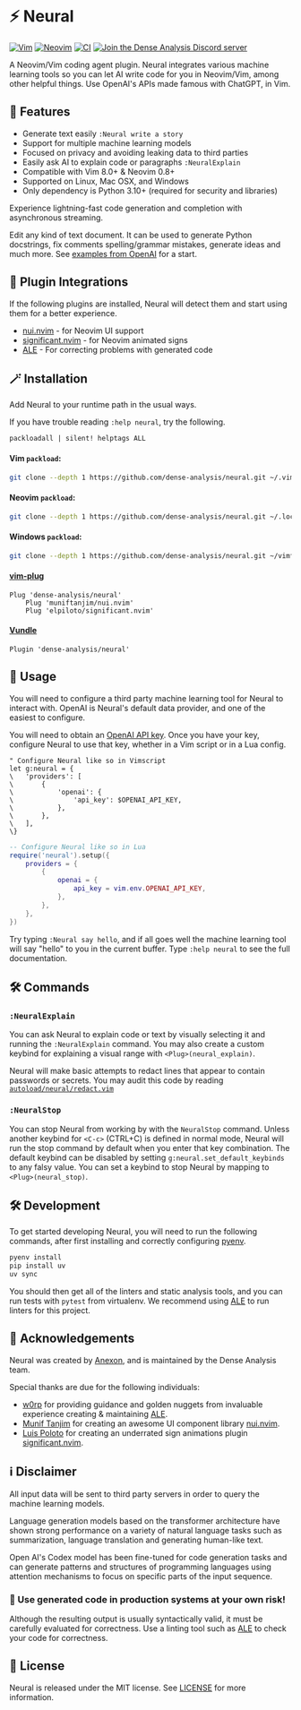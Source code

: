 # ⚡ Neural

[![Vim](https://img.shields.io/badge/VIM-%2311AB00.svg?style=for-the-badge&logo=vim&logoColor=white)](https://www.vim.org/) [![Neovim](https://img.shields.io/badge/NeoVim-%2357A143.svg?&style=for-the-badge&logo=neovim&logoColor=white)](https://neovim.io/) [![CI](https://img.shields.io/github/actions/workflow/status/dense-analysis/neural/main.yml?branch=main&label=CI&logo=github&style=for-the-badge)](https://github.com/dense-analysis/neural/actions?query=event%3Apush+workflow%3ACI+branch%3Amain++) [![Join the Dense Analysis Discord server](https://img.shields.io/badge/chat-Discord-5865F2?style=for-the-badge&logo=appveyor)](https://discord.gg/5zFD6pQxDk)

A Neovim/Vim coding agent plugin. Neural integrates various machine learning
tools so you can let AI write code for you in Neovim/Vim, among other helpful
things. Use OpenAI's APIs made famous with ChatGPT, in Vim.

## 🌟 Features

* Generate text easily `:Neural write a story`
* Support for multiple machine learning models
* Focused on privacy and avoiding leaking data to third parties
* Easily ask AI to explain code or paragraphs `:NeuralExplain`
* Compatible with Vim 8.0+ & Neovim 0.8+
* Supported on Linux, Mac OSX, and Windows
* Only dependency is Python 3.10+ (required for security and libraries)

Experience lightning-fast code generation and completion with asynchronous
streaming.

Edit any kind of text document. It can be used to generate Python docstrings,
fix comments spelling/grammar mistakes, generate ideas and much more. See
[examples from OpenAI](https://beta.openai.com/examples) for a start.

## 🔌 Plugin Integrations

If the following plugins are installed, Neural will detect them and start using
them for a better experience.

- [nui.nvim](https://github.com/MunifTanjim/nui.nvim) - for Neovim UI support
- [significant.nvim](https://github.com/ElPiloto/significant.nvim) - for Neovim animated signs
- [ALE](https://github.com/dense-analysis/ale) - For correcting problems with
  generated code

## 🪄 Installation

Add Neural to your runtime path in the usual ways.

If you have trouble reading `:help neural`, try the following.

```vim
packloadall | silent! helptags ALL
```

#### Vim `packload`:

```bash
git clone --depth 1 https://github.com/dense-analysis/neural.git ~/.vim/pack/git-plugins/start/neural
```

#### Neovim `packload`:

```bash
git clone --depth 1 https://github.com/dense-analysis/neural.git ~/.local/share/nvim/site/pack/git-plugins/start/neural
```

#### Windows `packload`:

```bash
git clone --depth 1 https://github.com/dense-analysis/neural.git ~/vimfiles/pack/git-plugins/start/neural
```

#### [vim-plug](https://github.com/junegunn/vim-plug)

```vim
Plug 'dense-analysis/neural'
    Plug 'muniftanjim/nui.nvim'
    Plug 'elpiloto/significant.nvim'
```

#### [Vundle](https://github.com/VundleVim/Vundle.vim)

```vim
Plugin 'dense-analysis/neural'
```

## 🚀 Usage

You will need to configure a third party machine learning tool for Neural to
interact with. OpenAI is Neural's default data provider, and one of the easiest
to configure.

You will need to obtain an [OpenAI API key](https://beta.openai.com/signup/).
Once you have your key, configure Neural to use that key, whether in a Vim
script or in a Lua config.

```vim
" Configure Neural like so in Vimscript
let g:neural = {
\   'providers': [
\       {
\           'openai': {
\               'api_key': $OPENAI_API_KEY,
\           },
\       },
\   ],
\}
```

```lua
-- Configure Neural like so in Lua
require('neural').setup({
    providers = {
        {
            openai = {
                api_key = vim.env.OPENAI_API_KEY,
            },
        },
    },
})
```

Try typing `:Neural say hello`, and if all goes well the machine learning
tool will say "hello" to you in the current buffer. Type `:help neural` to
see the full documentation.

## 🛠️ Commands

### `:NeuralExplain`

You can ask Neural to explain code or text by visually selecting it and running
the `:NeuralExplain` command. You may also create a custom keybind for
explaining a visual range with `<Plug>(neural_explain)`.

Neural will make basic attempts to redact lines that appear to contain passwords
or secrets. You may audit this code by reading
[`autoload/neural/redact.vim`](https://github.com/dense-analysis/neural/blob/main/autoload/neural/redact.vim)

### `:NeuralStop`

You can stop Neural from working by with the `NeuralStop` command. Unless
another keybind for `<C-c>` (CTRL+C) is defined in normal mode, Neural will run
the stop command by default when you enter that key combination. The default
keybind can be disabled by setting `g:neural.set_default_keybinds` to any falsy
value. You can set a keybind to stop Neural by mapping to `<Plug>(neural_stop)`.

## 🛠️ Development

To get started developing Neural, you will need to run the following commands,
after first installing and correctly configuring
[pyenv](https://github.com/pyenv/pyenv).

```sh
pyenv install
pip install uv
uv sync
```

You should then get all of the linters and static analysis tools, and you can
run tests with `pytest` from virtualenv. We recommend using
[ALE](https://github.com/dense-analysis/ale) to run linters for this project.

## 📜 Acknowledgements

Neural was created by [Anexon](https://github.com/Angelchev), and is maintained
by the Dense Analysis team.

Special thanks are due for the following individuals:

- [w0rp](https://github.com/w0rp) for providing guidance and golden nuggets from
  invaluable experience creating & maintaining
  [ALE](https://github.com/dense-analysis/ale).
- [Munif Tanjim](https://github.com/MunifTanjim/) for creating an awesome UI
  component library [nui.nvim](https://github.com/MunifTanjim/nui.nvim).
- [Luis Poloto](https://github.com/ElPiloto) for creating an underrated sign
  animations plugin
  [significant.nvim](https://github.com/ElPiloto/significant.nvim).

## ℹ️ Disclaimer

All input data will be sent to third party servers in order to query the machine
learning models.

Language generation models based on the transformer architecture have shown
strong performance on a variety of natural language tasks such as summarization,
language translation and generating human-like text.

Open AI's Codex model has been fine-tuned for code generation tasks and can
generate patterns and structures of programming languages using attention
mechanisms to focus on specific parts of the input sequence.

### 🚨 Use generated code in production systems at your own risk!

Although the resulting output is usually syntactically valid, it must be
carefully evaluated for correctness. Use a linting tool such as
[ALE](https://github.com/dense-analysis/ale) to check your code for correctness.

## 📙 License

Neural is released under the MIT license. See
[LICENSE](https://github.com/dense-analysis/neural/blob/master/LICENSE.md) for
more information.
